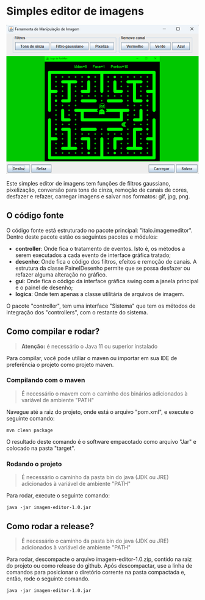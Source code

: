 # Simples editor de imagens

!['Imagem Editor'](imagem-editor.png)

Este simples editor de imagens tem funções de filtros gaussiano, pixelização, conversão para tons de cinza, remoção de 
canais de cores, desfazer e refazer, carregar imagens e salvar nos formatos: gif, jpg, png.

## O código fonte

O código fonte está estruturado no pacote principal: "italo.imagemeditor". Dentro deste pacote estão os seguintes 
pacotes e módulos:

* <b>controller</b>: Onde fica o tratamento de eventos. Isto é, os métodos a serem executados a cada evento de interface gráfica tratado;
* <b>desenho</b>: Onde fica o código dos filtros, efeitos e remoção de canais. A estrutura da classe PainelDesenho permite que se possa desfazer ou refazer alguma alteração no gráfico.
* <b>gui</b>: Onde fica o código da interface gráfica swing com a janela principal e o painel de desenho;
* <b>logica</b>: Onde tem apenas a classe utilitária de arquivos de imagem.

O pacote "controller", tem uma interface "Sistema" que tem os métodos de integração dos "controllers", com o restante do sistema.

## Como compilar e rodar?

<blockquote>
  <b>Atenção:</b> é necessário o Java 11 ou superior instalado
</blockquote>

Para compilar, você pode utiliar o maven ou importar em sua IDE de preferência o projeto como projeto maven.

### Compilando com o maven

<blockquote>  
  É necessário o mavem com o caminho dos binários adicionados à variável de ambiente "PATH"
</blockquote>

Navegue até a raiz do projeto, onde está o arquivo "pom.xml", e execute o seguinte comando:

```
mvn clean package
```

O resultado deste comando é o software empacotado como arquivo "Jar" e colocado na pasta "target".

### Rodando o projeto

<blockquote>
  É necessário o caminho da pasta bin do java (JDK ou JRE) adicionados à variável de ambiente "PATH"
</blockquote>

Para rodar, execute o seguinte comando:

```
java -jar imagem-editor-1.0.jar
```

## Como rodar a release?

<blockquote>
  É necessário o caminho da pasta bin do java (JDK ou JRE) adicionados à variável de ambiente "PATH"
</blockquote>

Para rodar, descompacte o arquivo imagem-editor-1.0.zip, contido na raiz do projeto ou como release do github. Após descompactar, 
use a linha de comandos para posicionar o diretório corrente na pasta compactada e, então, rode o seguinte comando.

```
java -jar imagem-editor-1.0.jar
```
